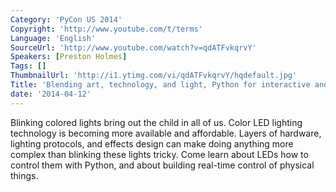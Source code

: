 ```yaml
---
Category: 'PyCon US 2014'
Copyright: 'http://www.youtube.com/t/terms'
Language: 'English'
SourceUrl: 'http://www.youtube.com/watch?v=qdATFvkqrvY'
Speakers: [Preston Holmes]
Tags: []
ThumbnailUrl: 'http://i1.ytimg.com/vi/qdATFvkqrvY/hqdefault.jpg'
Title: 'Blending art, technology, and light, Python for interactive and real time'
date: '2014-04-12'
---
```

Blinking colored lights bring out the child in all of us. Color LED lighting technology is becoming more available and affordable. Layers of hardware, lighting protocols, and effects design can make doing anything more complex than blinking these lights tricky. Come learn about LEDs how to control them with Python, and about building real-time control of physical things.
